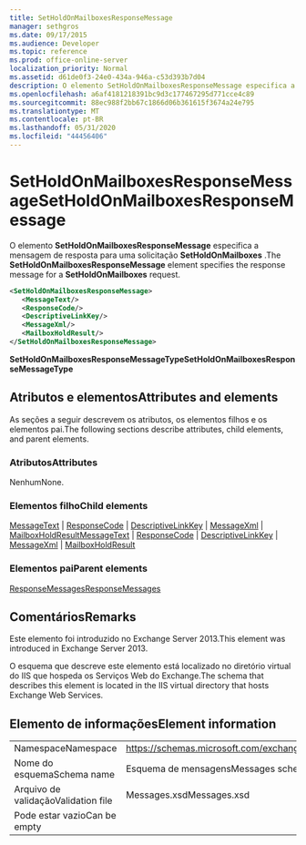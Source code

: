 ```yaml
---
title: SetHoldOnMailboxesResponseMessage
manager: sethgros
ms.date: 09/17/2015
ms.audience: Developer
ms.topic: reference
ms.prod: office-online-server
localization_priority: Normal
ms.assetid: d61de0f3-24e0-434a-946a-c53d393b7d04
description: O elemento SetHoldOnMailboxesResponseMessage especifica a mensagem de resposta para uma solicitação SetHoldOnMailboxes.
ms.openlocfilehash: a6af4181218391bc9d3c177467295d771cce4c89
ms.sourcegitcommit: 88ec988f2bb67c1866d06b361615f3674a24e795
ms.translationtype: MT
ms.contentlocale: pt-BR
ms.lasthandoff: 05/31/2020
ms.locfileid: "44456406"
---
```

# <a name="setholdonmailboxesresponsemessage"></a><span data-ttu-id="bd853-103">SetHoldOnMailboxesResponseMessage</span><span class="sxs-lookup"><span data-stu-id="bd853-103">SetHoldOnMailboxesResponseMessage</span></span>

<span data-ttu-id="bd853-104">O elemento **SetHoldOnMailboxesResponseMessage** especifica a mensagem de resposta para uma solicitação **SetHoldOnMailboxes** .</span><span class="sxs-lookup"><span data-stu-id="bd853-104">The **SetHoldOnMailboxesResponseMessage** element specifies the response message for a **SetHoldOnMailboxes** request.</span></span> 
  
```XML
<SetHoldOnMailboxesResponseMessage>
   <MessageText/>
   <ResponseCode/>
   <DescriptiveLinkKey/>
   <MessageXml/>
   <MailboxHoldResult/>
</SetHoldOnMailboxesResponseMessage>
```

 <span data-ttu-id="bd853-105">**SetHoldOnMailboxesResponseMessageType**</span><span class="sxs-lookup"><span data-stu-id="bd853-105">**SetHoldOnMailboxesResponseMessageType**</span></span>
## <a name="attributes-and-elements"></a><span data-ttu-id="bd853-106">Atributos e elementos</span><span class="sxs-lookup"><span data-stu-id="bd853-106">Attributes and elements</span></span>

<span data-ttu-id="bd853-107">As seções a seguir descrevem os atributos, os elementos filhos e os elementos pai.</span><span class="sxs-lookup"><span data-stu-id="bd853-107">The following sections describe attributes, child elements, and parent elements.</span></span>
  
### <a name="attributes"></a><span data-ttu-id="bd853-108">Atributos</span><span class="sxs-lookup"><span data-stu-id="bd853-108">Attributes</span></span>

<span data-ttu-id="bd853-109">Nenhum</span><span class="sxs-lookup"><span data-stu-id="bd853-109">None.</span></span>
  
### <a name="child-elements"></a><span data-ttu-id="bd853-110">Elementos filho</span><span class="sxs-lookup"><span data-stu-id="bd853-110">Child elements</span></span>

<span data-ttu-id="bd853-111">[MessageText](messagetext.md)  |  [ResponseCode](responsecode.md)  |  [DescriptiveLinkKey](descriptivelinkkey.md)  |  [MessageXml](messagexml.md)  |  [MailboxHoldResult](mailboxholdresult.md)</span><span class="sxs-lookup"><span data-stu-id="bd853-111">[MessageText](messagetext.md) | [ResponseCode](responsecode.md) | [DescriptiveLinkKey](descriptivelinkkey.md) | [MessageXml](messagexml.md) | [MailboxHoldResult](mailboxholdresult.md)</span></span>
  
### <a name="parent-elements"></a><span data-ttu-id="bd853-112">Elementos pai</span><span class="sxs-lookup"><span data-stu-id="bd853-112">Parent elements</span></span>

[<span data-ttu-id="bd853-113">ResponseMessages</span><span class="sxs-lookup"><span data-stu-id="bd853-113">ResponseMessages</span></span>](responsemessages.md)
  
## <a name="remarks"></a><span data-ttu-id="bd853-114">Comentários</span><span class="sxs-lookup"><span data-stu-id="bd853-114">Remarks</span></span>

<span data-ttu-id="bd853-115">Este elemento foi introduzido no Exchange Server 2013.</span><span class="sxs-lookup"><span data-stu-id="bd853-115">This element was introduced in Exchange Server 2013.</span></span>
  
<span data-ttu-id="bd853-116">O esquema que descreve este elemento está localizado no diretório virtual do IIS que hospeda os Serviços Web do Exchange.</span><span class="sxs-lookup"><span data-stu-id="bd853-116">The schema that describes this element is located in the IIS virtual directory that hosts Exchange Web Services.</span></span>
  
## <a name="element-information"></a><span data-ttu-id="bd853-117">Elemento de informações</span><span class="sxs-lookup"><span data-stu-id="bd853-117">Element information</span></span>

|||
|:-----|:-----|
|<span data-ttu-id="bd853-118">Namespace</span><span class="sxs-lookup"><span data-stu-id="bd853-118">Namespace</span></span>  <br/> |https://schemas.microsoft.com/exchange/services/2006/messages  <br/> |
|<span data-ttu-id="bd853-119">Nome do esquema</span><span class="sxs-lookup"><span data-stu-id="bd853-119">Schema name</span></span>  <br/> |<span data-ttu-id="bd853-120">Esquema de mensagens</span><span class="sxs-lookup"><span data-stu-id="bd853-120">Messages schema</span></span>  <br/> |
|<span data-ttu-id="bd853-121">Arquivo de validação</span><span class="sxs-lookup"><span data-stu-id="bd853-121">Validation file</span></span>  <br/> |<span data-ttu-id="bd853-122">Messages.xsd</span><span class="sxs-lookup"><span data-stu-id="bd853-122">Messages.xsd</span></span>  <br/> |
|<span data-ttu-id="bd853-123">Pode estar vazio</span><span class="sxs-lookup"><span data-stu-id="bd853-123">Can be empty</span></span>  <br/> ||
   

